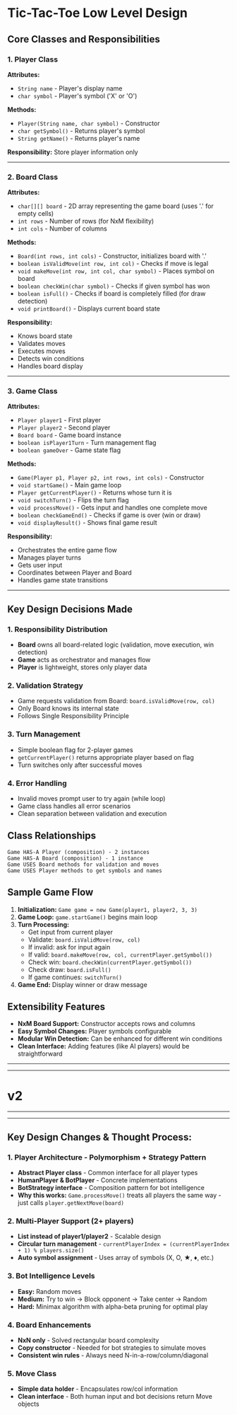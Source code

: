 # Tic-Tac-Toe Low Level Design

## Core Classes and Responsibilities

### 1. Player Class
**Attributes:**
- `String name` - Player's display name
- `char symbol` - Player's symbol ('X' or 'O')

**Methods:**
- `Player(String name, char symbol)` - Constructor
- `char getSymbol()` - Returns player's symbol
- `String getName()` - Returns player's name

**Responsibility:** Store player information only

---

### 2. Board Class
**Attributes:**
- `char[][] board` - 2D array representing the game board (uses '.' for empty cells)
- `int rows` - Number of rows (for NxM flexibility)
- `int cols` - Number of columns

**Methods:**
- `Board(int rows, int cols)` - Constructor, initializes board with '.'
- `boolean isValidMove(int row, int col)` - Checks if move is legal
- `void makeMove(int row, int col, char symbol)` - Places symbol on board
- `boolean checkWin(char symbol)` - Checks if given symbol has won
- `boolean isFull()` - Checks if board is completely filled (for draw detection)
- `void printBoard()` - Displays current board state

**Responsibility:** 
- Knows board state
- Validates moves
- Executes moves
- Detects win conditions
- Handles board display

---

### 3. Game Class
**Attributes:**
- `Player player1` - First player
- `Player player2` - Second player
- `Board board` - Game board instance
- `boolean isPlayer1Turn` - Turn management flag
- `boolean gameOver` - Game state flag

**Methods:**
- `Game(Player p1, Player p2, int rows, int cols)` - Constructor
- `void startGame()` - Main game loop
- `Player getCurrentPlayer()` - Returns whose turn it is
- `void switchTurn()` - Flips the turn flag
- `void processMove()` - Gets input and handles one complete move
- `boolean checkGameEnd()` - Checks if game is over (win or draw)
- `void displayResult()` - Shows final game result

**Responsibility:**
- Orchestrates the entire game flow
- Manages player turns
- Gets user input
- Coordinates between Player and Board
- Handles game state transitions

---

## Key Design Decisions Made

### 1. **Responsibility Distribution**
- **Board** owns all board-related logic (validation, move execution, win detection)
- **Game** acts as orchestrator and manages flow
- **Player** is lightweight, stores only player data

### 2. **Validation Strategy**
- Game requests validation from Board: `board.isValidMove(row, col)`
- Only Board knows its internal state
- Follows Single Responsibility Principle

### 3. **Turn Management**
- Simple boolean flag for 2-player games
- `getCurrentPlayer()` returns appropriate player based on flag
- Turn switches only after successful moves

### 4. **Error Handling**
- Invalid moves prompt user to try again (while loop)
- Game class handles all error scenarios
- Clean separation between validation and execution

## Class Relationships

```
Game HAS-A Player (composition) - 2 instances
Game HAS-A Board (composition) - 1 instance  
Game USES Board methods for validation and moves
Game USES Player methods to get symbols and names
```

## Sample Game Flow

1. **Initialization:** `Game game = new Game(player1, player2, 3, 3)`
2. **Game Loop:** `game.startGame()` begins main loop
3. **Turn Processing:**
   - Get input from current player
   - Validate: `board.isValidMove(row, col)`
   - If invalid: ask for input again
   - If valid: `board.makeMove(row, col, currentPlayer.getSymbol())`
   - Check win: `board.checkWin(currentPlayer.getSymbol())`
   - Check draw: `board.isFull()`
   - If game continues: `switchTurn()`
4. **Game End:** Display winner or draw message

## Extensibility Features

- **NxM Board Support:** Constructor accepts rows and columns
- **Easy Symbol Changes:** Player symbols configurable
- **Modular Win Detection:** Can be enhanced for different win conditions
- **Clean Interface:** Adding features (like AI players) would be straightforward















----
----
# v2
----
----

## Key Design Changes & Thought Process:

### 1. **Player Architecture - Polymorphism + Strategy Pattern**
- **Abstract Player class** - Common interface for all player types
- **HumanPlayer & BotPlayer** - Concrete implementations
- **BotStrategy interface** - Composition pattern for bot intelligence
- **Why this works:** `Game.processMove()` treats all players the same way - just calls `player.getNextMove(board)`

### 2. **Multi-Player Support (2+ players)**
- **List<Player> instead of player1/player2** - Scalable design
- **Circular turn management** - `currentPlayerIndex = (currentPlayerIndex + 1) % players.size()`
- **Auto symbol assignment** - Uses array of symbols (X, O, ★, ♦, etc.)

### 3. **Bot Intelligence Levels**
- **Easy:** Random moves
- **Medium:** Try to win → Block opponent → Take center → Random
- **Hard:** Minimax algorithm with alpha-beta pruning for optimal play

### 4. **Board Enhancements**
- **NxN only** - Solved rectangular board complexity
- **Copy constructor** - Needed for bot strategies to simulate moves
- **Consistent win rules** - Always need N-in-a-row/column/diagonal

### 5. **Move Class**
- **Simple data holder** - Encapsulates row/col information
- **Clean interface** - Both human input and bot decisions return Move objects



